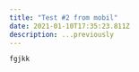 ```yaml
---
title: "Test #2 from mobil"
date: 2021-01-10T17:35:23.811Z
description: ...previously
---
```

```
fgjkk
```